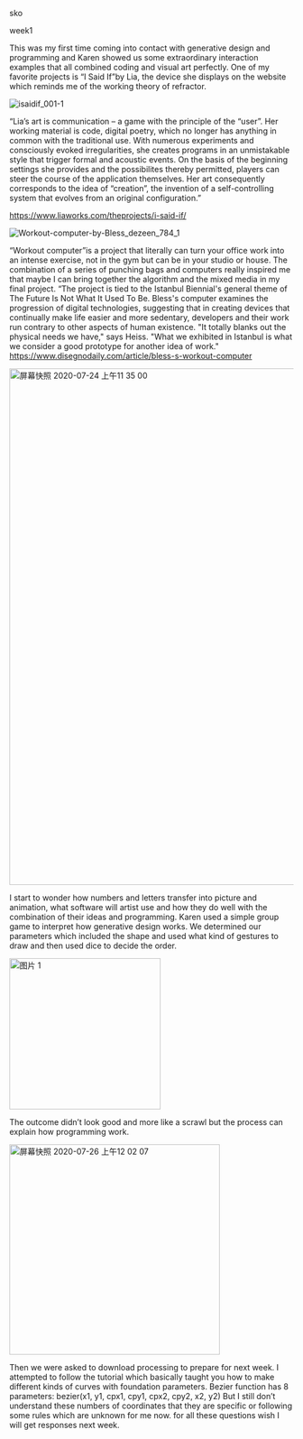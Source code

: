 sko

week1

This was my first time coming into contact with generative design and programming and Karen showed us some extraordinary interaction examples that all combined coding and visual art perfectly. One of my favorite projects is “I Said If”by Lia, the device she displays on the website which reminds me of the working theory of refractor. 


![isaidif_001-1](https://user-images.githubusercontent.com/68723373/96445065-dfb09d00-1241-11eb-99dd-2d6a1cfd3287.jpg)

“Lia’s art is communication – a game with the principle of the “user”. Her working material is code, digital poetry, which no longer has anything in common with the traditional use. With numerous experiments and consciously evoked irregularities, she creates programs in an unmistakable style that trigger formal and acoustic events. On the basis of the beginning settings she provides and the possibilites thereby permitted, players can steer the course of the application themselves. Her art consequently corresponds to the idea of “creation”, the invention of a self-controlling system that evolves from an original configuration.”

https://www.liaworks.com/theprojects/i-said-if/

![Workout-computer-by-Bless_dezeen_784_1](https://user-images.githubusercontent.com/68723373/96440891-29e25000-123b-11eb-9756-d44242f8738c.jpg)

“Workout computer”is a project that literally can turn your office work into an intense exercise, not in the gym but can be in your studio or house. The combination of a series of punching bags and computers really inspired me that maybe I can bring together the algorithm and the mixed media in my final project.
“The project is tied to the Istanbul Biennial's general theme of The Future Is Not What It Used To Be. Bless's computer examines the progression of digital technologies, suggesting that in creating devices that continually make life easier and more sedentary, developers and their work run contrary to other aspects of human existence. "It totally blanks out the physical needs we have," says Heiss. "What we exhibited in Istanbul is what we consider a good prototype for another idea of work."
https://www.disegnodaily.com/article/bless-s-workout-computer

<img width="916" alt="屏幕快照 2020-07-24 上午11 35 00" src="https://user-images.githubusercontent.com/68723373/96440898-2bac1380-123b-11eb-9bca-2faddb230592.png">

I start to wonder how numbers and letters transfer into picture and animation, what software will artist use and how they do well with the combination of their ideas and programming. Karen used a simple group game to interpret how generative design works. We determined our parameters which included the shape and used what kind of gestures to draw and then used dice to decide the order.

<img width="268" alt="图片 1" src="https://user-images.githubusercontent.com/68723373/96441180-af660000-123b-11eb-9950-2381bac77251.png">

The outcome didn’t look good and more like a scrawl but the process can explain how programming work.

<img width="373" alt="屏幕快照 2020-07-26 上午12 02 07" src="https://user-images.githubusercontent.com/68723373/96440901-2cdd4080-123b-11eb-910f-c45cdc932be5.png">


Then we were asked to download processing to prepare for next week. I attempted to follow the tutorial which basically taught you how to make different kinds of curves with foundation parameters. Bezier function has 8 parameters:
bezier(x1, y1, cpx1, cpy1, cpx2, cpy2, x2, y2)
But I still don’t understand these numbers of coordinates that they are specific or following some rules which are unknown for me now. for all these questions wish I will get responses next week.



